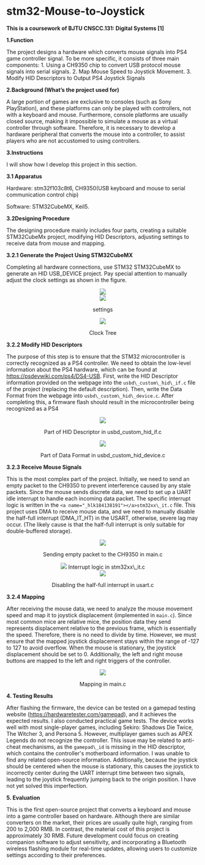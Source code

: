 # stm32-Mouse-to-Joystick

**This is a coursework of BJTU CNSCC.131: Digital Systems [1]**

**1.Function**

The project designs a hardware which converts mouse signals into PS4 game controller signal.  To be more specific, it consists of three main components: 1. Using a CH9350 chip to convert USB protocol mouse signals into serial signals. 2. Map Mouse Speed to Joystick Movement. 3. Modify HID Descriptors to Output PS4 Joystick Signals

**2.Background (What’s the project used for)**

A large portion of games are exclusive to consoles (such as Sony PlayStation), and these platforms can only be played with controllers, not with a keyboard and mouse. Furthermore, console platforms are usually closed source, making it impossible to simulate a mouse as a virtual controller through software. Therefore, it is necessary to develop a hardware peripheral that converts the mouse into a controller, to assist players who are not accustomed to using controllers.

**3.Instructions** 

I will show how I develop this project in this section.

**3.1 Apparatus**

Hardware: stm32f103c8t6, CH9350(USB keyboard and mouse to serial communication control chip)

Software: STM32CubeMX, Keil5.

**3.2Designing Procedure**

The designing procedure mainly includes four parts, creating a suitable STM32CubeMx project, modifying HID Descriptors, adjusting settings to receive data from mouse and mapping.

**3.2.1 Generate the Project Using STM32CubeMX**

Completing all hardware connections, use STM32 STM32CubeMX to generate an HID USB\_DEVICE project. Pay special attention to manually adjust the clock settings as shown in the figure.

<div align=center><img src="Pictures/1.png"  /></div>

<div align=center><img src="Pictures/图片2.png"  />

settings</div>

<div align=center><img src="Pictures/图片3.png"  />

Clock Tree</div>

**3.2.2 Modify HID Descriptors**

The purpose of this step is to ensure that the STM32 microcontroller is correctly recognized as a PS4 controller. We need to obtain the low-level information about the PS4 hardware, which can be found at https://psdevwiki.com/ps4/DS4-USB. First, write the HID Descriptor information provided on the webpage into the `usbd\_custom\_hid\_if.c` file of the project (replacing the default description). Then, write the Data Format from the webpage into `usbd\_custom\_hid\_device.c`. After completing this, a firmware flash should result in the microcontroller being recognized as a PS4 

<div align=center><img src="Pictures/图片4.png"  />

Part of HID Descriptor in usbd\_custom\_hid\_if.c</div>

<div align=center><img src="Pictures/图片5.png"  />

Part of Data Format in usbd\_custom\_hid\_device.c</div>

**3.2.3 Receive Mouse Signals**

This is the most complex part of the project. Initially, we need to send an empty packet to the CH9350 to prevent interference caused by any stale packets. Since the mouse sends discrete data, we need to set up a UART idle interrupt to handle each incoming data packet. The specific interrupt logic is written in the `<a name="_hlk184138191"></a>stm32xx\_it.c` file. This project uses DMA to receive mouse data, and we need to manually disable the half-full interrupt (DMA\_IT\_HT) in the USART, otherwise, severe lag may occur. (The likely cause is that the half-full interrupt is only suitable for double-buffered storage).

<div align=center><img src="Pictures/图片6.png"  />

Sending empty packet to the CH9350 in main.c</div>

<div align=center><img src="Pictures/图片7.png"  />
Interrupt logic in stm32xx\_it.c</div>

<div align=center><img src="Pictures/图片8.png"  />

Disabling the half-full interrupt in usart.c</div>

**3.2.4 Mapping**

After receiving the mouse data, we need to analyze the mouse movement speed and map it to joystick displacement (implemented in `main.c`). Since most common mice are relative mice, the position data they send represents displacement relative to the previous frame, which is essentially the speed. Therefore, there is no need to divide by time. However, we must ensure that the mapped joystick displacement stays within the range of -127 to 127 to avoid overflow. When the mouse is stationary, the joystick displacement should be set to 0. Additionally, the left and right mouse buttons are mapped to the left and right triggers of the controller.

<div align=center><img src="Pictures/图片9.png"  />

Mapping in main.c</div>

**4. Testing Results**

After flashing the firmware, the device can be tested on a gamepad testing website (https://hardwaretester.com/gamepad), and it achieves the expected results. I also conducted practical game tests. The device works well with most single-player games, including Sekiro: Shadows Die Twice, The Witcher 3, and Persona 5. However, multiplayer games such as APEX Legends do not recognize the controller. This issue may be related to anti-cheat mechanisms, as the `gamepad\_id` is missing in the HID descriptor, which contains the controller's motherboard information. I was unable to find any related open-source information. Additionally, because the joystick should be centered when the mouse is stationary, this causes the joystick to incorrectly center during the UART interrupt time between two signals, leading to the joystick frequently jumping back to the origin position. I have not yet solved this imperfection.

**5. Evaluation**

This is the first open-source project that converts a keyboard and mouse into a game controller based on hardware. Although there are similar converters on the market, their prices are usually quite high, ranging from 200 to 2,000 RMB. In contrast, the material cost of this project is approximately 30 RMB. Future development could focus on creating companion software to adjust sensitivity, and incorporating a Bluetooth wireless flashing module for real-time updates, allowing users to customize settings according to their preferences.
